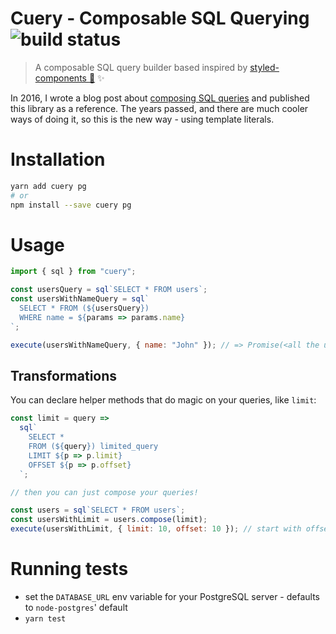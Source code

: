 # Cuery - Composable SQL Querying ![build status](https://travis-ci.org/Schniz/cuery.svg?branch=master)

> A composable SQL query builder based inspired by [styled-components :nail_care:](https://styled-components.com) :sparkles:

In 2016, I wrote a blog post about
[composing SQL queries](https://medium.com/@galstar/composable-sql-in-javascript-db51d9cae017) and published this library as a reference.
The years passed, and there are much cooler ways of doing it, so this is the new way - using template literals.

# Installation

```bash
yarn add cuery pg
# or
npm install --save cuery pg
```

# Usage

```js
import { sql } from "cuery";

const usersQuery = sql`SELECT * FROM users`;
const usersWithNameQuery = sql`
  SELECT * FROM (${usersQuery})
  WHERE name = ${params => params.name}
`;

execute(usersWithNameQuery, { name: "John" }); // => Promise(<all the users named "John">)
```

## Transformations

You can declare helper methods that do magic on your queries, like `limit`:

```js
const limit = query =>
  sql`
    SELECT *
    FROM (${query}) limited_query
    LIMIT ${p => p.limit}
    OFFSET ${p => p.offset}
  `;

// then you can just compose your queries!

const users = sql`SELECT * FROM users`;
const usersWithLimit = users.compose(limit);
execute(usersWithLimit, { limit: 10, offset: 10 }); // start with offset of 10, then take 10 records.
```

# Running tests

* set the `DATABASE_URL` env variable for your PostgreSQL server - defaults to
  `node-postgres`' default
* `yarn test`
